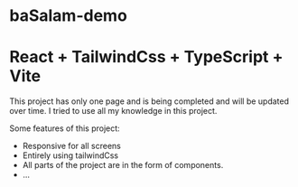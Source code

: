 # baSalam-demo
# React + TailwindCss + TypeScript + Vite

This project has only one page and is being completed and will be updated over time.
I tried to use all my knowledge in this project.

Some features of this project:

- Responsive for all screens
- Entirely using tailwindCss
- All parts of the project are in the form of components.
- ...
